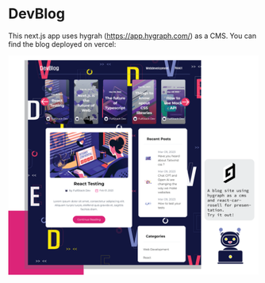 # DevBlog

This next.js app uses hygrah (https://app.hygraph.com/) as a CMS.
You can find the blog deployed on vercel:



![Mockup_DevBlog](public/mockup/2023_01_mockups-01.png)

